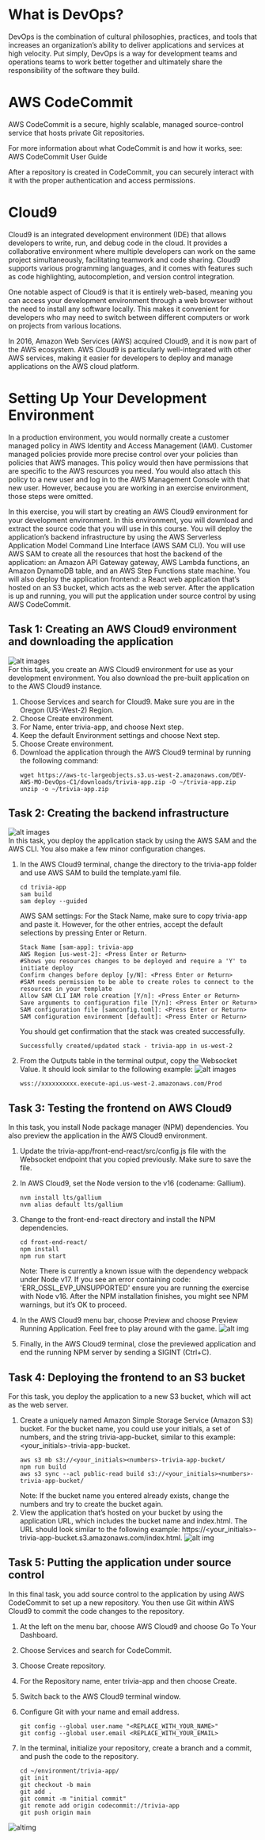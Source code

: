 # What is DevOps?
DevOps is the combination of cultural philosophies, practices, and tools that increases an organization’s ability to deliver applications and services at high velocity. Put simply, DevOps is a way for development teams and operations teams to work better together and ultimately share the responsibility of the software they build.


# AWS CodeCommit
AWS CodeCommit is a secure, highly scalable, managed source-control service that hosts private Git repositories.

For more information about what CodeCommit is and how it works, see: 
AWS CodeCommit User Guide


After a repository is created in CodeCommit, you can securely interact with it with the proper authentication and access permissions.

# Cloud9
Cloud9 is an integrated development environment (IDE) that allows developers to write, run, and debug code in the cloud. It provides a collaborative environment where multiple developers can work on the same project simultaneously, facilitating teamwork and code sharing. Cloud9 supports various programming languages, and it comes with features such as code highlighting, autocompletion, and version control integration.

One notable aspect of Cloud9 is that it is entirely web-based, meaning you can access your development environment through a web browser without the need to install any software locally. This makes it convenient for developers who may need to switch between different computers or work on projects from various locations.

In 2016, Amazon Web Services (AWS) acquired Cloud9, and it is now part of the AWS ecosystem. AWS Cloud9 is particularly well-integrated with other AWS services, making it easier for developers to deploy and manage applications on the AWS cloud platform.


# Setting Up Your Development Environment
In a production environment, you would normally create a customer managed policy in AWS Identity and Access Management (IAM). Customer managed policies provide more precise control over your policies than policies that AWS manages. This policy would then have permissions that are specific to the AWS resources you need. You would also attach this policy to a new user and log in to the AWS Management Console with that new user. However, because you are working in an exercise environment, those steps were omitted.

In this exercise, you will start by creating an AWS Cloud9 environment for your development environment. In this environment, you will download and extract the source code that you will use in this course. You will deploy the application’s backend infrastructure by using the AWS Serverless Application Model Command Line Interface (AWS SAM CLI). You will use AWS SAM to create all the resources that host the backend of the application: an Amazon API Gateway gateway, AWS Lambda functions, an Amazon DynamoDB table, and an AWS Step Functions state machine. You will also deploy the application frontend: a React web application that’s hosted on an S3 bucket, which acts as the web server. After the application is up and running, you will put the application under source control by using AWS CodeCommit.

## Task 1: Creating an AWS Cloud9 environment and downloading the application
![alt images](/images/build-1.png)<br>
For this task, you create an AWS Cloud9 environment for use as your development environment. You also download the pre-built application on to the AWS Cloud9 instance.
1. Choose Services and search for Cloud9. Make sure you are in the Oregon (US-West-2) Region.
2. Choose Create environment.
3. For Name, enter trivia-app, and choose Next step.
4. Keep the default Environment settings and choose Next step.
5. Choose Create environment.
6. Download the application through the AWS Cloud9 terminal by running the following command: 
    ```
    wget https://aws-tc-largeobjects.s3.us-west-2.amazonaws.com/DEV-AWS-MO-DevOps-C1/downloads/trivia-app.zip -O ~/trivia-app.zip
    unzip -o ~/trivia-app.zip
    ```

## Task 2: Creating the backend infrastructure
![alt images]()<br>
In this task, you deploy the application stack by using the AWS SAM and the AWS CLI. You also make a few minor configuration changes.

1. In the AWS Cloud9 terminal, change the directory to the trivia-app folder and use AWS SAM to build the template.yaml file.
    ```
    cd trivia-app
    sam build
    sam deploy --guided
    ```
    AWS SAM settings: For the Stack Name, make sure to copy trivia-app and paste it. However, for the other entries, accept the default selections by pressing Enter or Return.
    ```
    Stack Name [sam-app]: trivia-app
    AWS Region [us-west-2]: <Press Enter or Return>
    #Shows you resources changes to be deployed and require a 'Y' to initiate deploy
    Confirm changes before deploy [y/N]: <Press Enter or Return>
    #SAM needs permission to be able to create roles to connect to the resources in your template
    Allow SAM CLI IAM role creation [Y/n]: <Press Enter or Return>
    Save arguments to configuration file [Y/n]: <Press Enter or Return>
    SAM configuration file [samconfig.toml]: <Press Enter or Return>
    SAM configuration environment [default]: <Press Enter or Return>
    ```
    You should get confirmation that the stack was created successfully.
    ```
    Successfully created/updated stack - trivia-app in us-west-2
    ```
2. From the Outputs table in the terminal output, copy the Websocket Value. It should look similar to the following example:
    ![alt images](/images/build-2.png)<br>
    ```
    wss://xxxxxxxxxx.execute-api.us-west-2.amazonaws.com/Prod
    ```

## Task 3: Testing the frontend on AWS Cloud9
In this task, you install Node package manager (NPM) dependencies. You also preview the application in the AWS Cloud9 environment.

1. Update the trivia-app/front-end-react/src/config.js file with the Websocket endpoint that you copied previously. Make sure to save the file.

2. In AWS Cloud9, set the Node version to the v16 (codename: Gallium).
    ```
    nvm install lts/gallium
    nvm alias default lts/gallium
    ```
3. Change to the front-end-react directory and install the NPM dependencies.
    ```
    cd front-end-react/
    npm install
    npm run start
    ```
    Note: There is currently a known issue with the dependency webpack under Node v17. If you see an error containing code: 'ERR_OSSL_EVP_UNSUPPORTED' ensure you are running the exercise with Node v16.
    After the NPM installation finishes, you might see NPM warnings, but it’s OK to proceed.

4. In the AWS Cloud9 menu bar, choose Preview and choose Preview Running Application. Feel free to play around with the game.
    ![alt img](/images/build-3.png)<br>
5. Finally, in the AWS Cloud9 terminal, close the previewed application and end the running NPM server by sending a SIGINT (Ctrl+C).

## Task 4: Deploying the frontend to an S3 bucket

For this task, you deploy the application to a new S3 bucket, which will act as the web server.

1. Create a uniquely named Amazon Simple Storage Service (Amazon S3) bucket. For the bucket name, you could use your initials, a set of numbers, and the string trivia-app-bucket, similar to this example: <your_initials><numbers>-trivia-app-bucket.
    ```
    aws s3 mb s3://<your_initials><numbers>-trivia-app-bucket/
    npm run build
    aws s3 sync --acl public-read build s3://<your_initials><numbers>-trivia-app-bucket/
    ```
    Note: If the bucket name you entered already exists, change the numbers and try to create the bucket again.
2. View the application that’s hosted on your bucket by using the application URL, which includes the bucket name and index.html. The URL should look similar to the following example: https://<your_initials><numbers>-trivia-app-bucket.s3.amazonaws.com/index.html.
![alt img](/images/build-3.png)<br>

## Task 5: Putting the application under source control

In this final task, you add source control to the application by using AWS CodeCommit to set up a new repository. You then use Git within AWS Cloud9 to commit the code changes to the repository.

1. At the left on the menu bar, choose AWS Cloud9 and choose Go To Your Dashboard.

2. Choose Services and search for CodeCommit.

3. Choose Create repository.

4. For the Repository name, enter trivia-app and then choose Create.

5. Switch back to the AWS Cloud9 terminal window.

6. Configure Git with your name and email address.
    ```
    git config --global user.name "<REPLACE_WITH_YOUR_NAME>"
    git config --global user.email <REPLACE_WITH_YOUR_EMAIL>
    ```
7. In the terminal, initialize your repository, create a branch and a commit, and push the code to the repository.
    ```
    cd ~/environment/trivia-app/
    git init
    git checkout -b main
    git add .
    git commit -m "initial commit"
    git remote add origin codecommit://trivia-app
    git push origin main
    ```
![altimg](/images/build-5.png)
